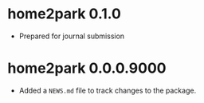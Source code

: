 
# home2park 0.1.0

* Prepared for journal submission


# home2park 0.0.0.9000

* Added a `NEWS.md` file to track changes to the package.

